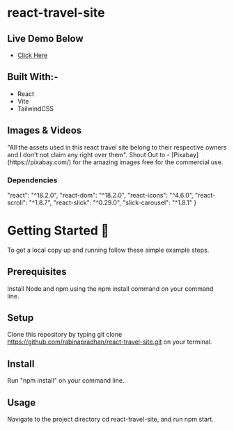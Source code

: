 # react-travel-site

## Live Demo Below
- <a href='https://rabinapradhan.github.io/react-travel-site/'>Click Here </a>

## Built With:-

- React
- Vite
- TailwindCSS


## Images & Videos
<p>"All the assets used in this react travel site belong to their respective owners and I don't not claim any right over them". Shout Out to - [Pixabay](https://pixabay.com/) for the amazing images free for the commercial use. </p>

### Dependencies
 "react": "^18.2.0",
    "react-dom": "^18.2.0",
    "react-icons": "^4.6.0",
    "react-scroll": "^1.8.7",
    "react-slick": "^0.29.0",
    "slick-carousel": "^1.8.1"
}

# Getting Started 🌼
To get a local copy up and running follow these simple example steps.

## Prerequisites
Install Node and npm using the npm install command on your command line.

## Setup
Clone this repository by typing git clone https://github.com/rabinapradhan/react-travel-site.git on your terminal.

## Install
Run "npm install" on your command line.

## Usage
Navigate to the project directory cd react-travel-site, and run npm start. 
